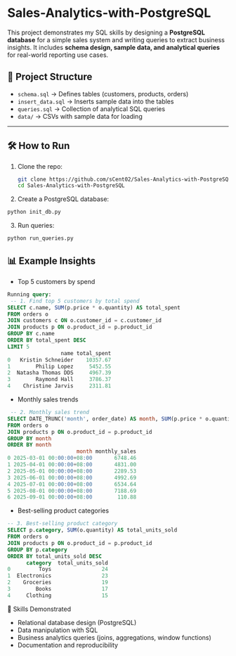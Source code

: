 # Sales-Analytics-with-PostgreSQL
This project demonstrates my SQL skills by designing a **PostgreSQL database** for a simple sales system and writing queries to extract business insights.   It includes **schema design, sample data, and analytical queries** for real-world reporting use cases.

## 📂 Project Structure
- `schema.sql` → Defines tables (customers, products, orders)
- `insert_data.sql` → Inserts sample data into the tables
- `queries.sql` → Collection of analytical SQL queries
- `data/` → CSVs with sample data for loading

---

## 🛠️ How to Run
1. Clone the repo:
   ```bash
   git clone https://github.com/sCent02/Sales-Analytics-with-PostgreSQL
   cd Sales-Analytics-with-PostgreSQL
   ```

2. Create a PostgreSQL database:

```bash
python init_db.py
```

3. Run queries:
```bash
python run_queries.py
```

## 📊 Example Insights

- Top 5 customers by spend

```sql
Running query:
 -- 1. Find top 5 customers by total spend
SELECT c.name, SUM(p.price * o.quantity) AS total_spent
FROM orders o
JOIN customers c ON o.customer_id = c.customer_id
JOIN products p ON o.product_id = p.product_id
GROUP BY c.name
ORDER BY total_spent DESC
LIMIT 5
                 name total_spent
0   Kristin Schneider    10357.67
1        Philip Lopez     5452.55
2  Natasha Thomas DDS     4967.39
3        Raymond Hall     3786.37
4    Christine Jarvis     2311.81
```


- Monthly sales trends

```sql
 -- 2. Monthly sales trend
SELECT DATE_TRUNC('month', order_date) AS month, SUM(p.price * o.quantity) AS monthly_sales
FROM orders o
JOIN products p ON o.product_id = p.product_id
GROUP BY month
ORDER BY month
                      month monthly_sales
0 2025-03-01 00:00:00+08:00       6748.46
1 2025-04-01 00:00:00+08:00       4831.00
2 2025-05-01 00:00:00+08:00       2289.53
3 2025-06-01 00:00:00+08:00       4992.69
4 2025-07-01 00:00:00+08:00       6534.64
5 2025-08-01 00:00:00+08:00       7188.69
6 2025-09-01 00:00:00+08:00        110.88
```
- Best-selling product categories

```sql
-- 3. Best-selling product category
SELECT p.category, SUM(o.quantity) AS total_units_sold
FROM orders o
JOIN products p ON o.product_id = p.product_id
GROUP BY p.category
ORDER BY total_units_sold DESC
      category  total_units_sold
0         Toys                24
1  Electronics                23
2    Groceries                19
3        Books                17
4     Clothing                15
```


🚀 Skills Demonstrated
- Relational database design (PostgreSQL)
- Data manipulation with SQL
- Business analytics queries (joins, aggregations, window functions)
- Documentation and reproducibility
